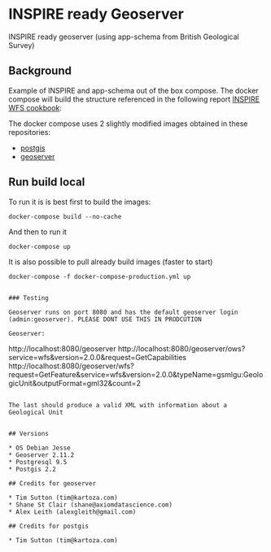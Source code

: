 # INSPIRE ready Geoserver
INSPIRE ready geoserver (using app-schema from British Geological Survey)

## Background 

Example of INSPIRE and app-schema out of the box compose. The docker compose will build the structure referenced in the following report [INSPIRE WFS cookbook](https://data.gov.uk/sites/default/files/library/INSPIREWFSCookbook_v1.0.pdf): 

The docker compose uses 2 slightly modified images obtained in these repositories:

* [postgis](https://github.com/kartoza/docker-postgis)
* [geoserver](https://github.com/kartoza/docker-geoserver)

## Run build local 

To run it is is best first to build the images:
```
docker-compose build --no-cache
```

And then to run it
```
docker-compose up
```

It is also possible to pull already build images (faster to start)
```
docker-compose -f docker-compose-production.yml up


### Testing

Geoserver runs on port 8080 and has the default geoserver login (admin:geoserver). PLEASE DONT USE THIS IN PRODCUTION

Geoserver:
```
http://localhost:8080/geoserver
http://localhost:8080/geoserver/ows?service=wfs&version=2.0.0&request=GetCapabilities
http://localhost:8080/geoserver/wfs?request=GetFeature&service=wfs&version=2.0.0&typeName=gsmlgu:GeologicUnit&outputFormat=gml32&count=2
```

The last should produce a valid XML with information about a Geological Unit


## Versions

* OS Debian Jesse
* Geoserver 2.11.2
* Postgresql 9.5
* Postgis 2.2

## Credits for geoserver

* Tim Sutton (tim@kartoza.com)
* Shane St Clair (shane@axiomdatascience.com)
* Alex Leith (alexgleith@gmail.com)

## Credits for postgis

* Tim Sutton (tim@kartoza.com)

